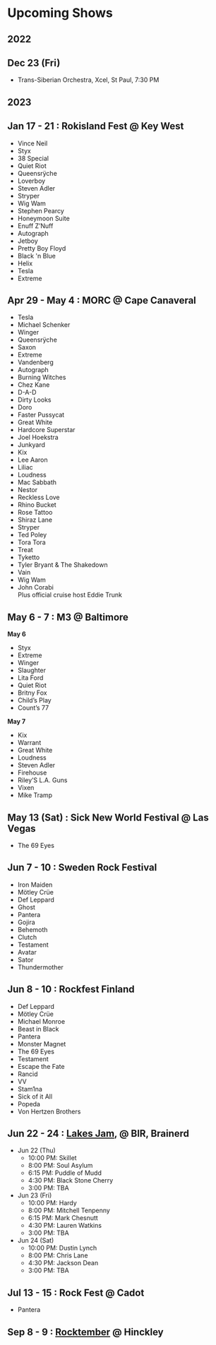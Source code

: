 <!DOCTYPE html>
<html>

<head>
  <meta charset="utf-8">
  <meta name="viewport" content="width=device-width, initial-scale=1.0">
  <title>upcoming-shows</title>
  <link rel="stylesheet" href="https://stackedit.io/style.css" />
</head>

<body class="stackedit">
  <div class="stackedit__html"><h1 id="upcoming-shows">Upcoming Shows</h1>
<h2 id="section">2022</h2>
<h2 id="dec-23-fri">Dec 23 (Fri)</h2>
<ul>
<li>Trans-Siberian Orchestra, Xcel, St Paul, 7:30 PM</li>
</ul>
<h2 id="section-1">2023</h2>
<h2 id="jan-17---21--rokisland-fest--key-west">Jan 17 - 21 : Rokisland Fest @ Key West</h2>
<ul>
<li>Vince Neil</li>
<li>Styx</li>
<li>38 Special</li>
<li>Quiet Riot</li>
<li>Queensrÿche</li>
<li>Loverboy</li>
<li>Steven Adler</li>
<li>Stryper</li>
<li>Wig Wam</li>
<li>Stephen Pearcy</li>
<li>Honeymoon Suite</li>
<li>Enuff Z’Nuff</li>
<li>Autograph</li>
<li>Jetboy</li>
<li>Pretty Boy Floyd</li>
<li>Black 'n Blue</li>
<li>Helix</li>
<li>Tesla</li>
<li>Extreme</li>
</ul>
<h2 id="apr-29---may-4--morc--cape-canaveral">Apr 29 - May 4 : MORC @ Cape Canaveral</h2>
<ul>
<li>Tesla</li>
<li>Michael Schenker</li>
<li>Winger</li>
<li>Queensrÿche</li>
<li>Saxon</li>
<li>Extreme</li>
<li>Vandenberg</li>
<li>Autograph</li>
<li>Burning Witches</li>
<li>Chez Kane</li>
<li>D-A-D</li>
<li>Dirty Looks</li>
<li>Doro</li>
<li>Faster Pussycat</li>
<li>Great White</li>
<li>Hardcore Superstar</li>
<li>Joel Hoekstra</li>
<li>Junkyard</li>
<li>Kix</li>
<li>Lee Aaron</li>
<li>Liliac</li>
<li>Loudness</li>
<li>Mac Sabbath</li>
<li>Nestor</li>
<li>Reckless Love</li>
<li>Rhino Bucket</li>
<li>Rose Tattoo</li>
<li>Shiraz Lane</li>
<li>Stryper</li>
<li>Ted Poley</li>
<li>Tora Tora</li>
<li>Treat</li>
<li>Tyketto</li>
<li>Tyler Bryant &amp; The Shakedown</li>
<li>Vain</li>
<li>Wig Wam</li>
<li>John Corabi<br>
Plus official cruise host Eddie Trunk</li>
</ul>
<h2 id="may-6---7--m3--baltimore">May 6 - 7 : M3 @ Baltimore</h2>
<p><strong>May 6</strong></p>
<ul>
<li>Styx</li>
<li>Extreme</li>
<li>Winger</li>
<li>Slaughter</li>
<li>Lita Ford</li>
<li>Quiet Riot</li>
<li>Britny Fox</li>
<li>Child’s Play</li>
<li>Count’s 77</li>
</ul>
<p><strong>May 7</strong></p>
<ul>
<li>Kix</li>
<li>Warrant</li>
<li>Great White</li>
<li>Loudness</li>
<li>Steven Adler</li>
<li>Firehouse</li>
<li>Riley’S L.A. Guns</li>
<li>Vixen</li>
<li>Mike Tramp</li>
</ul>
<h2 id="may-13-sat--sick-new-world-festival--las-vegas">May 13 (Sat) : Sick New World Festival @ Las Vegas</h2>
<ul>
<li>The 69 Eyes</li>
</ul>
<h2 id="jun-7---10--sweden-rock-festival">Jun 7 - 10 : Sweden Rock Festival</h2>
<ul>
<li>Iron Maiden</li>
<li>Mötley Crüe</li>
<li>Def Leppard</li>
<li>Ghost</li>
<li>Pantera</li>
<li>Gojira</li>
<li>Behemoth</li>
<li>Clutch</li>
<li>Testament</li>
<li>Avatar</li>
<li>Sator</li>
<li>Thundermother</li>
</ul>
<h2 id="jun-8---10--rockfest-finland">Jun 8 - 10 : Rockfest Finland</h2>
<ul>
<li>Def Leppard</li>
<li>Mötley Crüe</li>
<li>Michael Monroe</li>
<li>Beast in Black</li>
<li>Pantera</li>
<li>Monster Magnet</li>
<li>The 69 Eyes</li>
<li>Testament</li>
<li>Escape the Fate</li>
<li>Rancid</li>
<li>VV</li>
<li>Stam1na</li>
<li>Sick of it All</li>
<li>Popeda</li>
<li>Von Hertzen Brothers</li>
</ul>
<h2 id="jun-22---24--lakes-jam--bir-brainerd">Jun 22 - 24 : <a href="https://www.lakesjam.com/lineup">Lakes Jam</a>, @ BIR, Brainerd</h2>
<ul>
<li>Jun 22 (Thu)
<ul>
<li>10:00 PM: Skillet</li>
<li>8:00 PM: Soul Asylum</li>
<li>6:15 PM: Puddle of Mudd</li>
<li>4:30 PM: Black Stone Cherry</li>
<li>3:00 PM: TBA</li>
</ul>
</li>
<li>Jun 23 (Fri)
<ul>
<li>10:00 PM: Hardy</li>
<li>8:00 PM: Mitchell Tenpenny</li>
<li>6:15 PM: Mark Chesnutt</li>
<li>4:30 PM: Lauren Watkins</li>
<li>3:00 PM: TBA</li>
</ul>
</li>
<li>Jun 24 (Sat)
<ul>
<li>10:00 PM: Dustin Lynch</li>
<li>8:00 PM: Chris Lane</li>
<li>4:30 PM: Jackson Dean</li>
<li>3:00 PM: TBA</li>
</ul>
</li>
</ul>
<h2 id="jul-13---15--rock-fest--cadot">Jul 13 - 15 : Rock Fest @ Cadot</h2>
<ul>
<li>Pantera</li>
</ul>
<h2 id="sep-8---9--rocktember--hinckley">Sep 8 - 9 : <a href="https://rocktember.net/">Rocktember</a> @ Hinckley</h2>
</div>
</body>

</html>
